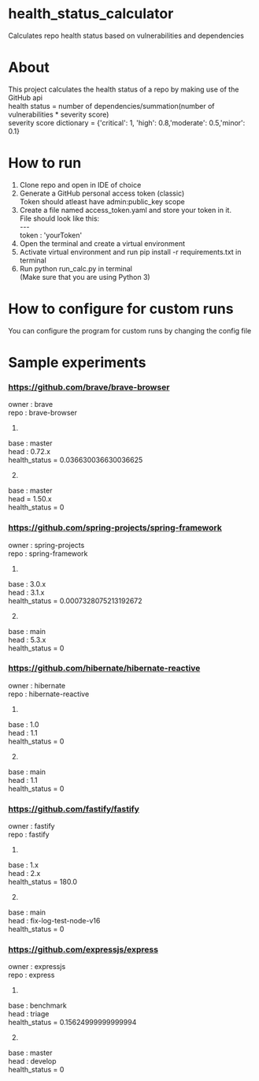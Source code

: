 # health_status_calculator
Calculates repo health status based on vulnerabilities and dependencies 

# About
This project calculates the health status of a repo by making use of the GitHub api <br>
health status = number of dependencies/summation(number of vulnerabilities * severity score) <br>
severity score dictionary = {'critical': 1, 'high': 0.8,'moderate': 0.5,'minor': 0.1}

# How to run
1. Clone repo and open in IDE of choice
2. Generate a GitHub personal access token (classic) <br>
    Token should atleast have admin:public_key scope
3. Create a file named access_token.yaml and store your token in it. <br>
    File should look like this: <br>
        --- <br>
        token : 'yourToken'
4. Open the terminal and create a virtual environment
5. Activate virtual environment and run pip install -r requirements.txt in terminal
6. Run python run_calc.py in terminal  <br>
(Make sure that you are using Python 3)
# How to configure for custom runs
You can configure the program for custom runs by changing the config file
# Sample experiments

### https://github.com/brave/brave-browser
owner : brave <br>
repo : brave-browser


1.
base : master <br>
head : 0.72.x <br>
health_status = 0.036630036630036625

2.
base : master <br>
head = 1.50.x <br>
health_status = 0

### https://github.com/spring-projects/spring-framework
owner : spring-projects <br>
repo : spring-framework

1.
base : 3.0.x <br>
head : 3.1.x <br>
health_status = 0.0007328075213192672


2.
base : main <br>
head : 5.3.x <br>
health_status = 0

### https://github.com/hibernate/hibernate-reactive
owner : hibernate <br>
repo : hibernate-reactive

1.
base : 1.0 <br>
head : 1.1 <br>
health_status = 0


2.
base : main <br>
head : 1.1 <br>
health_status = 0

### https://github.com/fastify/fastify
owner : fastify <br>
repo : fastify  <br>

1.
base : 1.x <br>
head : 2.x <br>
health_status = 180.0

2.
base : main <br>
head : fix-log-test-node-v16 <br>
health_status = 0

### https://github.com/expressjs/express
owner : expressjs <br>
repo : express

1.
base : benchmark <br>
head : triage <br>
health_status = 0.15624999999999994

2.
base : master <br>
head : develop <br>
health_status = 0



